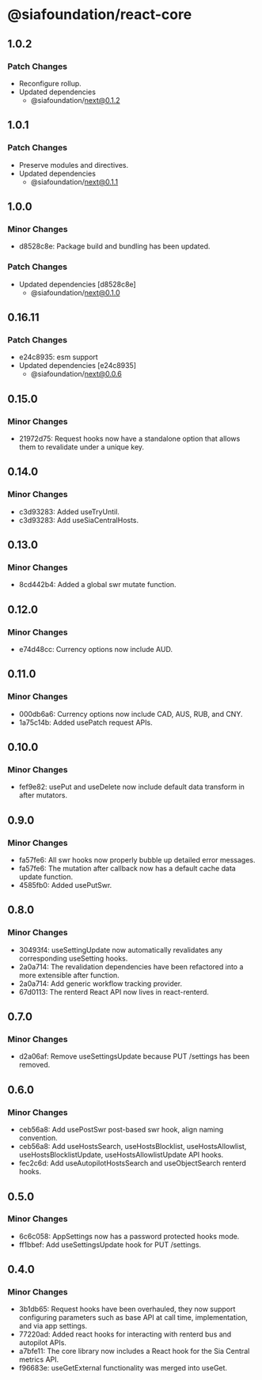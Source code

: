 # @siafoundation/react-core

## 1.0.2

### Patch Changes

- Reconfigure rollup.
- Updated dependencies
  - @siafoundation/next@0.1.2

## 1.0.1

### Patch Changes

- Preserve modules and directives.
- Updated dependencies
  - @siafoundation/next@0.1.1

## 1.0.0

### Minor Changes

- d8528c8e: Package build and bundling has been updated.

### Patch Changes

- Updated dependencies [d8528c8e]
  - @siafoundation/next@0.1.0

## 0.16.11

### Patch Changes

- e24c8935: esm support
- Updated dependencies [e24c8935]
  - @siafoundation/next@0.0.6

## 0.15.0

### Minor Changes

- 21972d75: Request hooks now have a standalone option that allows them to revalidate under a unique key.

## 0.14.0

### Minor Changes

- c3d93283: Added useTryUntil.
- c3d93283: Add useSiaCentralHosts.

## 0.13.0

### Minor Changes

- 8cd442b4: Added a global swr mutate function.

## 0.12.0

### Minor Changes

- e74d48cc: Currency options now include AUD.

## 0.11.0

### Minor Changes

- 000db6a6: Currency options now include CAD, AUS, RUB, and CNY.
- 1a75c14b: Added usePatch request APIs.

## 0.10.0

### Minor Changes

- fef9e82: usePut and useDelete now include default data transform in after mutators.

## 0.9.0

### Minor Changes

- fa57fe6: All swr hooks now properly bubble up detailed error messages.
- fa57fe6: The mutation after callback now has a default cache data update function.
- 4585fb0: Added usePutSwr.

## 0.8.0

### Minor Changes

- 30493f4: useSettingUpdate now automatically revalidates any corresponding useSetting hooks.
- 2a0a714: The revalidation dependencies have been refactored into a more extensible after function.
- 2a0a714: Add generic workflow tracking provider.
- 67d0113: The renterd React API now lives in react-renterd.

## 0.7.0

### Minor Changes

- d2a06af: Remove useSettingsUpdate because PUT /settings has been removed.

## 0.6.0

### Minor Changes

- ceb56a8: Add usePostSwr post-based swr hook, align naming convention.
- ceb56a8: Add useHostsSearch, useHostsBlocklist, useHostsAllowlist, useHostsBlocklistUpdate, useHostsAllowlistUpdate API hooks.
- fec2c6d: Add useAutopilotHostsSearch and useObjectSearch renterd hooks.

## 0.5.0

### Minor Changes

- 6c6c058: AppSettings now has a password protected hooks mode.
- ff1bbef: Add useSettingsUpdate hook for PUT /settings.

## 0.4.0

### Minor Changes

- 3b1db65: Request hooks have been overhauled, they now support configuring parameters such as base API at call time, implementation, and via app settings.
- 77220ad: Added react hooks for interacting with renterd bus and autopilot APIs.
- a7bfe11: The core library now includes a React hook for the Sia Central metrics API.
- f96683e: useGetExternal functionality was merged into useGet.
